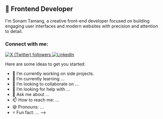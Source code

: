 ## 🚀 Frontend Developer
I'm Sonam Tamang, a creative front-end developer focused on building engaging user interfaces and modern websites with precision and attention to detail.

### Connect with me:
<p align="left" dir="auto">
 <a href="https://x.com/SonamTamang90" rel="nofollow">
  <img alt="X (Twitter) followers" title="X/Twitter" src="https://custom-icon-badges.demolab.com/badge/-X%20(Twitter)-black?style=for-the-badge&logo=x&logoColor=white&labelColor=141414"/>
</a>
 <a href="https://www.linkedin.com/in/sonamtamang1" rel="nofollow">
  <img alt="LinkedIn" title="LinkedIn" src="https://img.shields.io/badge/LinkedIn-0077B5?style=for-the-badge&logo=linkedin&logoColor=white"/>
</a>
   </p>

Here are some ideas to get you started:

- 🔭 I’m currently working on side projects.
- 🌱 I’m currently learning ...
- 👯 I’m looking to collaborate on ...
- 🤔 I’m looking for help with ...
- 💬 Ask me about ...
- 📫 How to reach me: ...
- 😄 Pronouns: ...
- ⚡ Fun fact: ...
-->
